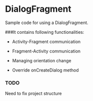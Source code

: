 DialogFragment
==============

Sample code for using a DialogFragment.


###It contains following functionalities:
* Activity-Fragment communication 

* Fragment-Activity communication 

* Managing orientation change

* Override onCreateDialog method

### TODO
Need to fix project structure

